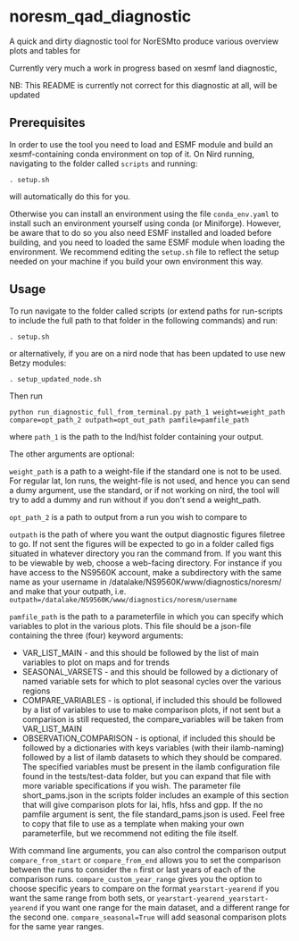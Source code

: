 # noresm_qad_diagnostic

A quick and dirty diagnostic tool for NorESMto produce various overview plots and tables for

Currently very much a work in progress based on xesmf land diagnostic,

NB: This README is currently not correct for this diagnostic at all, will be updated

## Prerequisites

In order to use the tool you need to load and ESMF module and build an xesmf-containing conda environment on top of it. On Nird running, navigating to the folder called `scripts` and running:

```
. setup.sh
```
will automatically do this for you.

Otherwise you can install an environment using the file `conda_env.yaml` to install such an environment yourself using conda (or Miniforge). However, be aware that to do so you also need ESMF installed and loaded before building, and you need to loaded the same ESMF module when loading the environment. We recommend editing the `setup.sh` file to reflect the setup needed on your machine if you build your own environment this way.

## Usage

To run navigate to the folder called scripts (or extend paths for run-scripts to include the full path to that folder in the following commands) and run: 
```
. setup.sh
```
or alternatively, if you are on a nird node that has been updated to use new Betzy modules:
```
. setup_updated_node.sh
```
Then run 
```
python run_diagnostic_full_from_terminal.py path_1 weight=weight_path compare=opt_path_2 outpath=opt_out_path pamfile=pamfile_path
```
where `path_1` is the path to the lnd/hist folder containing your output.

The other arguments are optional:

`weight_path` is a path to a weight-file if the standard one is not to be used. For regular lat, lon runs, the weight-file is not used, and hence you can send a dumy argument, use the standard, or if not working on nird, the tool will try to add a dummy and run without if you don't send a weight_path.

`opt_path_2` is a path to output from a run you wish to compare to 

`outpath` is the path of where you want the output diagnostic figures filetree to go. If not sent the figures will be expected to go in a folder called figs situated in whatever directory you ran the command from.
If you want this to be viewable by web, choose a web-facing directory. For instance if you have access to the NS9560K account, make a subdirectory with the same name as your username in /datalake/NS9560K/www/diagnostics/noresm/ and make that your outpath, i.e. `outpath=/datalake/NS9560K/www/diagnostics/noresm/username`

`pamfile_path` is the path to a parameterfile in which you can specify which variables to plot in the various plots. 
This file should be a json-file containing the three (four) keyword arguments:
* VAR_LIST_MAIN - and this should be followed by the list of main variables to plot on maps and for trends
* SEASONAL_VARSETS - and this should be followed by a dictionary of named variable sets for which to plot seasonal cycles over the various regions
* COMPARE_VARIABLES - is optional, if included this should be followed by a list of variables to use to make comparison plots, if not sent but a comparison is still requested, the compare_variables will be taken from VAR_LIST_MAIN
* OBSERVATION_COMPARISON - is optional, if included this should be followed by a dictionaries with keys variables (with their ilamb-naming) followed by a list of ilamb datasets to which they should be compared. The specified variables must be present in the ilamb configuration file found in the tests/test-data folder, but you can expand that file with more variable specifications if you wish. The parameter file short_pams.json in the scripts folder includes an example of this section that will give comparison plots for lai, hfls, hfss and gpp.
If the no pamfile argument is sent, the file standard_pams.json  is used. Feel free to copy that file to use as a template when making your own parameterfile, but we recommend not editing the file itself.

With command line arguments, you can also control the comparison output
`compare_from_start` or `compare_from_end` allows you to set the comparison between the runs to consider the `n` first or last years of each of the comparison runs.
`compare_custom_year_range` gives you the option to choose specific years to compare on the format `yearstart-yearend` if you want the same range from both sets, 
or `yearstart-yearend_yearstart-yearend` if you want one range for the main dataset, and a different range for the second one.
`compare_seasonal=True` will add seasonal comparison plots for the same year ranges.